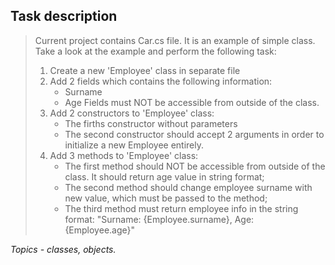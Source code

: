 ## Task description ##

> Current project contains Car.cs file. It is an example of simple class.
> Take a look at the example and perform the following task:
> 1) Create a new 'Employee' class in separate file
> 2) Add 2 fields which contains the following information:
> 	 - Surname
> 	 - Age
>   Fields must NOT be accessible from outside of the class.  
> 3) Add 2 constructors to 'Employee' class:
> 	 - The firths constructor without parameters
> 	 - The second constructor should accept 2 arguments in order to initialize a new Employee entirely.  
> 4) Add 3 methods to 'Employee' class:
>    - The first method should NOT be accessible from outside of the class. It should return age value in string format;
> 	 - The second method should change employee surname with new value, which must be passed to the method;
> 	 - The third method must return employee info in the string format: "Surname: {Employee.surname}, Age: {Employee.age}"

*Topics - classes, objects.*
